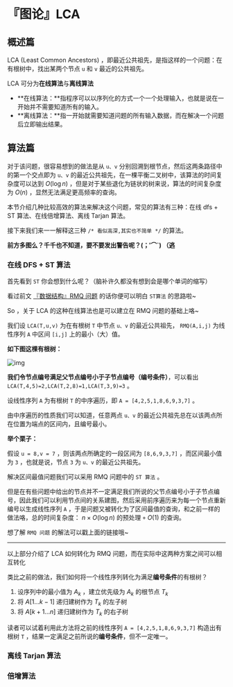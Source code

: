 # 『图论』LCA

## **概述篇**

LCA (Least Common Ancestors) ，即最近公共祖先，是指这样的一个问题：在有根树中，找出某两个节点 `u` 和 `v` 最近的公共祖先。



LCA 可分为**在线算法**与**离线算法**

- **在线算法：**指程序可以以序列化的方式一个一个处理输入，也就是说在一开始并不需要知道所有的输入。
- **离线算法：**指一开始就需要知道问题的所有输入数据，而在解决一个问题后立即输出结果。




## **算法篇**

对于该问题，很容易想到的做法是从 `u、v` 分别回溯到根节点，然后这两条路径中的第一个交点即为 `u、v` 的最近公共祖先，在一棵平衡二叉树中，该算法的时间复杂度可以达到 $O(\log n)$ ，但是对于某些退化为链状的树来说，算法的时间复杂度为 $O(n)$ ，显然无法满足更高频率的查询。



本节介绍几种比较高效的算法来解决这个问题，常见的算法有三种：在线 dfs + ST 算法、在线倍增算法、离线 Tarjan 算法。

接下来我们来一一解释这三种 `/* 看似高深,其实也不简单 */` 的算法。

**前方多图么？千千也不知道，要不要发出警告呢？(；′⌒`) （逃**



### **在线 DFS + ST 算法**

首先看到 `ST` 你会想到什么呢？（脑补许久都没有想到会是哪个单词的缩写）

看过前文 [『数据结构』RMQ 问题](https://www.dreamwings.cn/rmq/4788.html) 的话你便可以明白 `ST算法` 的思路啦~

So ，关于 LCA 的这种在线算法也是可以建立在 RMQ 问题的基础上咯~

我们设 `LCA(T,u,v)` 为在有根树 `T` 中节点 `u、v` 的最近公共祖先， `RMQ(A,i,j)` 为线性序列 `A` 中区间 `[i,j]` 上的最小（大）值。



**如下图这棵有根树：**

![img](https://www.dreamwings.cn/wp-content/uploads/2017/08/lca_0.png)



**我们令节点编号满足父节点编号小于子节点编号（编号条件）**，可以看出 `LCA(T,4,5)=2,LCA(T,2,8)=1,LCA(T,3,9)=3` 。

设线性序列 `A` 为有根树 `T` 的中序遍历，即 `A = [4,2,5,1,8,6,9,3,7]` 。

由中序遍历的性质我们可以知道，任意两点 `u、v` 的最近公共祖先总在以该两点所在位置为端点的区间内，且编号最小。



**举个栗子：**

假设 `u = 8,v = 7` ，则该两点所确定的一段区间为 `[8,6,9,3,7]` ，而区间最小值为 `3` ，也就是说，节点 `3` 为 `u、v` 的最近公共祖先。

解决区间最值问题我们可以采用 RMQ 问题中的 `ST 算法` 。



但是在有些问题中给出的节点并不一定满足我们所说的父节点编号小于子节点编号，因此我们可以利用节点间的关系建图，然后采用前序遍历来为每一个节点重新编号以生成线性序列 `A` ，于是问题又被转化为了区间最值的查询，和之前一样的做法咯，总的时间复杂度： $n×O(\log n)$ 的预处理 `+` $O(1)$ 的查询。

想了解 `RMQ 问题` 的解法可以戳上面的链接哦~

---

以上部分介绍了 LCA 如何转化为 RMQ 问题，而在实际中这两种方案之间可以相互转化

类比之前的做法，我们如何将一个线性序列转化为满足**编号条件**的有根树？

1. 设序列中的最小值为 $A_k$ ，建立优先级为 $A_k$ 的根节点 $T_k$
2. 将 $A[1...k-1]$ 递归建树作为 $T_k$ 的左子树
3. 将 $A[k+1...n]$ 递归建树作为 $T_k$ 的右子树

读者可以试着利用此方法将之前的线性序列 `A = [4,2,5,1,8,6,9,3,7]` 构造出有根树 `T` ，结果一定满足之前所说的**编号条件**，但不一定唯一。



### **离线 Tarjan 算法**



### **倍增算法**


